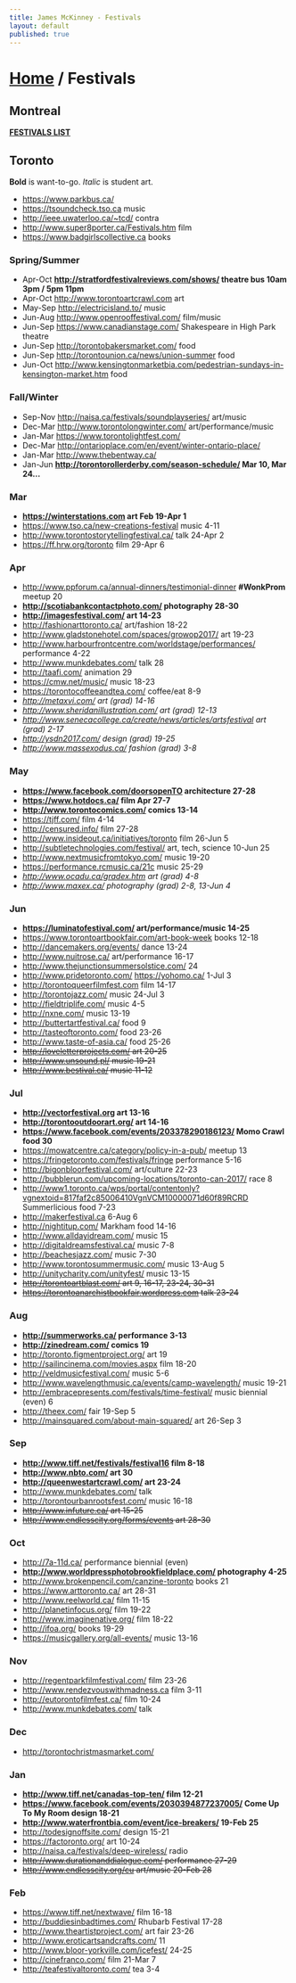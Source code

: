 ```yaml
---
title: James McKinney - Festivals
layout: default
published: true
---
```


# [Home](/) / Festivals

## Montreal

**[FESTIVALS LIST](https://jpmckinney.backpackit.com/pub/1164053-montreal)**

## Toronto

<span class="glyphicon glyphicon-info-sign" aria-hidden="true"></span> <strong>Bold</strong> is want-to-go. <em>Italic</em> is student art.

* <https://www.parkbus.ca/>
* <https://tsoundcheck.tso.ca> music
* <http://ieee.uwaterloo.ca/~tcd/> contra
* <http://www.super8porter.ca/Festivals.htm> film
* <https://www.badgirlscollective.ca> books

### Spring/Summer

* Apr-Oct **<http://stratfordfestivalreviews.com/shows/> theatre bus 10am 3pm / 5pm 11pm**
* Apr-Oct <http://www.torontoartcrawl.com> art
* May-Sep <http://electricisland.to/> music
* Jun-Aug <http://www.openrooffestival.com/> film/music
* Jun-Sep <https://www.canadianstage.com/> Shakespeare in High Park theatre
* Jun-Sep <http://torontobakersmarket.com/> food
* Jun-Sep <http://torontounion.ca/news/union-summer> food
* Jun-Oct <http://www.kensingtonmarketbia.com/pedestrian-sundays-in-kensington-market.htm> food

### Fall/Winter

* Sep-Nov <http://naisa.ca/festivals/soundplayseries/> art/music
* Dec-Mar <http://www.torontolongwinter.com/> art/performance/music
* Jan-Mar <https://www.torontolightfest.com/>
* Dec-Mar <http://ontarioplace.com/en/event/winter-ontario-place/>
* Jan-Mar <http://www.thebentway.ca/>
* Jan-Jun **<http://torontorollerderby.com/season-schedule/> Mar 10, Mar 24…**

### Mar

* **<https://winterstations.com> art Feb 19-Apr 1**
* <https://www.tso.ca/new-creations-festival> music 4-11
* <http://www.torontostorytellingfestival.ca/> talk 24-Apr 2
* <https://ff.hrw.org/toronto> film 29-Apr 6

### Apr

* <http://www.ppforum.ca/annual-dinners/testimonial-dinner> **#WonkProm** meetup 20
* **<http://scotiabankcontactphoto.com/> photography 28-30**
* **<http://imagesfestival.com/> art 14-23**
* <http://fashionarttoronto.ca/> art/fashion 18-22
* <http://www.gladstonehotel.com/spaces/growop2017/> art 19-23
* <http://www.harbourfrontcentre.com/worldstage/performances/> performance 4-22
* <http://www.munkdebates.com/> talk 28
* <http://taafi.com/> animation 29
* <https://cmw.net/music/> music 18-23
* <https://torontocoffeeandtea.com/> coffee/eat 8-9
* _<http://metaxvi.com/> art (grad) 14-16_
* _<http://www.sheridanillustration.com/> art (grad) 12-13_
* _<http://www.senecacollege.ca/create/news/articles/artsfestival> art (grad) 2-17_
* _<http://ysdn2017.com/> design (grad) 19-25_
* _<http://www.massexodus.ca/> fashion (grad) 3-8_

### May

* **<https://www.facebook.com/doorsopenTO> architecture 27-28**
* **<https://www.hotdocs.ca/> film Apr 27-7**
* **<http://www.torontocomics.com/> comics 13-14**
* <https://tjff.com/> film 4-14
* <http://censured.info/> film 27-28
* <http://www.insideout.ca/initiatives/toronto> film 26-Jun 5
* <http://subtletechnologies.com/festival/> art, tech, science 10-Jun 25
* <http://www.nextmusicfromtokyo.com/> music 19-20
* <https://performance.rcmusic.ca/21c> music 25-29
* _<http://www.ocadu.ca/gradex.htm> art (grad) 4-8_
* _<http://www.maxex.ca/> photography (grad) 2-8, 13-Jun 4_

### Jun

* **<https://luminatofestival.com/> art/performance/music 14-25**
* <https://www.torontoartbookfair.com/art-book-week> books 12-18
* <http://dancemakers.org/events/> dance 13-24
* <http://www.nuitrose.ca/> art/performance 16-17
* <http://www.thejunctionsummersolstice.com/> 24
* <http://www.pridetoronto.com/> <https://yohomo.ca/> 1-Jul 3
* <http://torontoqueerfilmfest.com> film 14-17
* <http://torontojazz.com/> music 24-Jul 3
* <http://fieldtriplife.com/> music 4-5
* <http://nxne.com/> music 13-19
* <http://buttertartfestival.ca/> food 9
* <http://tasteoftoronto.com/> food 23-26
* <http://www.taste-of-asia.ca/> food 25-26
* <s><http://loveletterprojects.com/> art 20-25</s>
* <s><http://www.unsound.pl/> music 19-21</s>
* <s><http://www.bestival.ca/> music 11-12</s>

### Jul

* **<http://vectorfestival.org> art 13-16**
* **<http://torontooutdoorart.org/> art 14-16**
* **<https://www.facebook.com/events/203378290186123/> Momo Crawl food 30**
* <https://mowatcentre.ca/category/policy-in-a-pub/> meetup 13
* <https://fringetoronto.com/festivals/fringe> performance 5-16
* <http://bigonbloorfestival.com/> art/culture 22-23
* <http://bubblerun.com/upcoming-locations/toronto-can-2017/> race 8
* <http://www1.toronto.ca/wps/portal/contentonly?vgnextoid=817faf2c85006410VgnVCM10000071d60f89RCRD> Summerlicious food 7-23
* <http://makerfestival.ca> 6-Aug 6
* <http://nightitup.com/> Markham food 14-16
* <http://www.alldayidream.com/> music 15
* <http://digitaldreamsfestival.ca/> music 7-8
* <http://beachesjazz.com/> music 7-30
* <http://www.torontosummermusic.com/> music 13-Aug 5
* <http://unitycharity.com/unityfest/> music 13-15
* <s><http://torontoartblast.com/> art 9, 16-17, 23-24, 30-31</s>
* <s><https://torontoanarchistbookfair.wordpress.com> talk 23-24</s>

### Aug

* **<http://summerworks.ca/> performance 3-13**
* **<http://zinedream.com/> comics 19**
* <http://toronto.figmentproject.org/> art 19
* <http://sailincinema.com/movies.aspx> film 18-20
* <http://veldmusicfestival.com/> music 5-6
* <http://www.wavelengthmusic.ca/events/camp-wavelength/> music 19-21
* <http://embracepresents.com/festivals/time-festival/> music biennial (even) 6
* <http://theex.com/> fair 19-Sep 5
* <http://mainsquared.com/about-main-squared/> art 26-Sep 3

### Sep

* **<http://www.tiff.net/festivals/festival16> film 8-18**
* **<http://www.nbto.com/> art 30**
* **<http://queenwestartcrawl.com/> art 23-24**
* <http://www.munkdebates.com/> talk
* <http://torontourbanrootsfest.com/> music 16-18
* <s><http://www.infuture.ca/> art 15-25</s>
* <s><http://www.endlesscity.org/forms/events> art 28-30</s>

### Oct

* <http://7a-11d.ca/> performance biennial (even)
* **<http://www.worldpressphotobrookfieldplace.com/> photography 4-25**
* <http://www.brokenpencil.com/canzine-toronto> books 21
* <https://www.arttoronto.ca/> art 28-31
* <http://www.reelworld.ca/> film 11-15
* <http://planetinfocus.org/> film 19-22
* <http://www.imaginenative.org/> film 18-22
* <http://ifoa.org/> books 19-29
* <https://musicgallery.org/all-events/> music 13-16

### Nov

* <http://regentparkfilmfestival.com/> film 23-26
* <http://www.rendezvouswithmadness.ca> film 3-11
* <http://eutorontofilmfest.ca/> film 10-24
* <http://www.munkdebates.com/> talk

### Dec

* <http://torontochristmasmarket.com/>

### Jan

* **<http://www.tiff.net/canadas-top-ten/> film 12-21**
* **<https://www.facebook.com/events/2030394877237005/> Come Up To My Room design 18-21**
* **<http://www.waterfrontbia.com/event/ice-breakers/> 19-Feb 25**
* <http://todesignoffsite.com/> design 15-21
* <https://factoronto.org/> art 10-24
* <http://naisa.ca/festivals/deep-wireless/> radio
* <s><http://www.durationanddialogue.com/> performance 27-29</s>
* <s><http://www.endlesscity.org/cu> art/music 20-Feb 28</s>

### Feb

* <https://www.tiff.net/nextwave/> film 16-18
* <http://buddiesinbadtimes.com/> Rhubarb Festival 17-28
* <http://www.theartistproject.com/> art fair 23-26
* <http://www.eroticartsandcrafts.com/> 11
* <http://www.bloor-yorkville.com/icefest/> 24-25
* <http://cinefranco.com/> film 21-Mar 7
* <http://teafestivaltoronto.com/> tea 3-4
